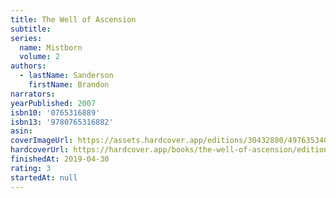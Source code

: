 ```yaml
---
title: The Well of Ascension
subtitle:
series:
  name: Mistborn
  volume: 2
authors:
  - lastName: Sanderson
    firstName: Brandon
narrators:
yearPublished: 2007
isbn10: '0765316889'
isbn13: '9780765316882'
asin:
coverImageUrl: https://assets.hardcover.app/editions/30432880/4976353406733212.jpg
hardcoverUrl: https://hardcover.app/books/the-well-of-ascension/editions/30405372
finishedAt: 2019-04-30
rating: 3
startedAt: null
---
```

